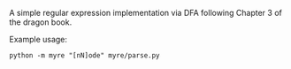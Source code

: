 A simple regular expression implementation via DFA following Chapter 3 of the dragon book.

Example usage:
```
python -m myre "[nN]ode" myre/parse.py
```
